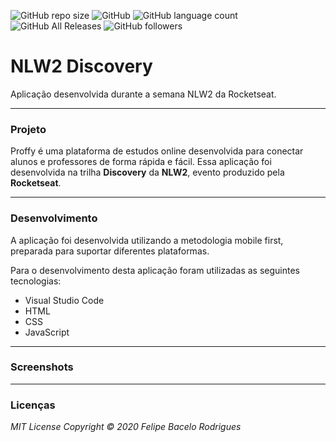![GitHub repo size](https://img.shields.io/github/repo-size/felipebacelo/NLW2_Discovery?style=for-the-badge)
![GitHub](https://img.shields.io/github/license/felipebacelo/NLW2_Discovery?style=for-the-badge)
![GitHub language count](https://img.shields.io/github/languages/count/felipebacelo/NLW2_Discovery?style=for-the-badge)
![GitHub All Releases](https://img.shields.io/github/downloads/felipebacelo/NLW2_Discovery/total?style=for-the-badge)
![GitHub followers](https://img.shields.io/github/followers/felipebacelo?style=for-the-badge)

# NLW2 Discovery

Aplicação desenvolvida durante a semana NLW2 da Rocketseat.
***
### Projeto

Proffy é uma plataforma de estudos online desenvolvida para conectar alunos e professores de forma rápida e fácil.
Essa aplicação foi desenvolvida na trilha __Discovery__ da __NLW2__, evento produzido pela __Rocketseat__.
***
### Desenvolvimento

A aplicação foi desenvolvida utilizando a metodologia mobile first, preparada para suportar diferentes plataformas.

Para o desenvolvimento desta aplicação foram utilizadas as seguintes tecnologias:

* Visual Studio Code
* HTML
* CSS
* JavaScript
***
### Screenshots


***
### Licenças

_MIT License_
_Copyright   ©   2020 Felipe Bacelo Rodrigues_
